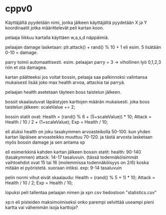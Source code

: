 # cppv0

Käyttäjältä pyydetään nimi, jonka jälkeen käyttäjältä pyydetään X ja Y koordinaatit
jotka määrittelevät peli kartan koon.

pelaaja liikkuu kartalla käyttäen w,a,s,d näppäimiä.

pelaajan damage lasketaan: plr.attack() + rand() % 10 + 1 
eli esim. 5 lisätään 0-10 = damage.

parry toimii automaattisesti.
esim. pelaajan parry = 3 -> vihollinen lyö 0,1,2,3 niin et ota damagea.

kartan päätteeksi jos voitat bossin,
pelaaja saa palkinnoksi valintansa mukaisesti lisää joko max health arvoa, attackia tai parryä.

pelaajan health asetetaan täyteen boss taistelun jälkeen.

bossit skaalautuvat läpäistyjen karttojen määrän mukaisesti.
joka boss taistelun jälkeen: scaleValue += 2;

bossin statit ovat:
Health = (rand() % 6 + (5+scaleValue)) * 10;
Attack = Health / 10 / 2 + (1+scaleValue);
Exp = Health / 10;

eli aluksi health on joku tasakymmen arvoasteikolla 50-100. kun yhden kartan läpäisee arvoasteikko muuttuu 70-120.
ja tästä arvosta lasketaan myös bossin damage ja sen antama xp

eli esimerkkinä kahden kartan jälkeen bossin statit:
health: 90-140 (tasakymmen)
attack: 14-17 tasaluvuin. (tässä todennäköisimmät vaihtoehdot ovat 15 tai 16 (molemmissa todennäköisyys on 2/6) koska mitään ei pyöristetä. suoraan intiksi.
exp: 9-14 tasaluvuin

pelin normi vihut eivät skaalaudu:
Health = (rand() % 5 + 1) * 10;
Attack = Health / 10 / 2;
Exp = Health / 10;

lopuksi peli tallentaa pelaajan nimen ja xpn csv tiedostoon "statistics.csv"


xp:n eli pisteiden maksimoimiseksi onko parempi selvittää useampi pieni kartta vai vähemmän isoja karttoja?
